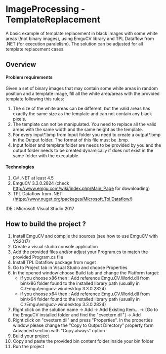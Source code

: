 # ImageProcessing - TemplateReplacement

A basic example of template replacement in black images with some white areas (!not binary images), using EmguCV library and TPL Dataflow from .NET (for execution paralelism). The solution can be adjusted for all template replacement cases.

## Overview

#### Problem requirements

Given a set of binary images that may contain some white areas in random position and a template image, fill all the white area/areas with the provided template following this rules:

1. 	The size of the white areas can be different, but the valid areas has exactly the same size as the template and can not contain any black pixels.
2.	The template can not be manipulated. You need to replace all the valid areas with the same width and the same height as the template.
3.	For every input*.bmp from Input folder you need to create a output*.bmp in the Output folder. The format of this file must be .bmp.
4. 	Input folder and template folder are needs to be provided by you and the output folder needs to be created dynamically if does not exist in the same folder with the executable.

#### Technologies

1. C# .NET at least 4.5
2. EmguCV 3.3.0.2824 (check http://www.emgu.com/wiki/index.php/Main_Page for downloading)
3. TPL Dataflow from .NET (https://www.nuget.org/packages/Microsoft.Tpl.Dataflow/)

IDE : Microsoft Visual Studio 2017

## How to build the project ?

1. Install EmguCV and compile the sources (see how to use EmguCV with VS2017)
2. Create a visual studio console application
3. Add the provided files and/or adjust your Program.cs to match the provided Program.cs file
4. Install TPL Dataflow package from nuget
5. Go to Project tab in Visual Studio and choose Properties
6. In the opened window choose Build tab and change the Platform target:
	- if you choose x86 then : Add reference Emgu.CV.World.dll from bin/x86 folder found to the installed library path (usually in    C:\Emgu\emgucv-windesktop 3.3.0.2824)
	- if you choose x64 then : Add reference Emgu.CV.World.dll from bin/x64 folder found to the installed library path (usually in C:\Emgu\emgucv-windesktop 3.3.0.2824)
6. Right click on the solution name -> Add -> Add Existing Item... -> [Go to the EmguCV installed folder and find the "cvextern.dll"] -> Add
7. Right click on "cvextern.dll" and press "Properties". In the properties window please change the "Copy to Output Directory" property form Advanced section with "Copy always" option
8. Build your project
9. Copy and paste the provided bin content folder inside your bin folder
10. Run the project
